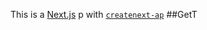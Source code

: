 This is a [Next.js](https://nextjs.org/) p
with [`createnext-ap`](https://github.com/vercel/et.js/tree/caary/ckages/reaenetap)
##GetT
